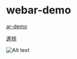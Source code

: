 # webar-demo

[ar-demo](ar-demo-86453.firebaseapp.com)

[進捗](https://trello.com/b/t27J2tgw/ar-demo)

![Alt text](https://github.com/daiki8/webar-demo/public/marker/HIRO.jpg)